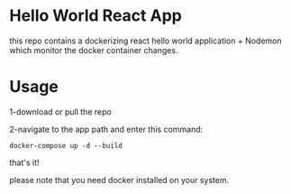# Hello World React App
this repo contains a dockerizing react hello world application + Nodemon which monitor the docker container changes.

# Usage
1-download or pull the repo 

2-navigate to the app path and enter this command:

<code>docker-compose up -d --build</code> 

that's it!

please note that you need docker installed on your system.
